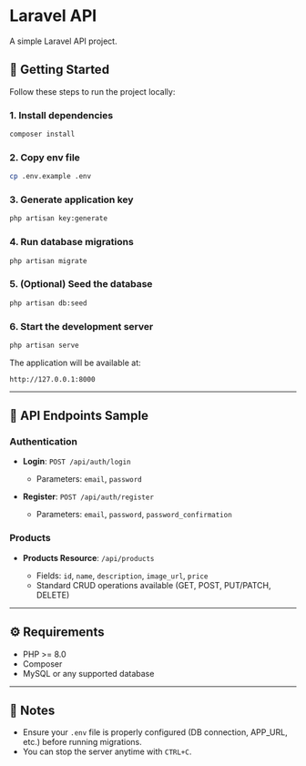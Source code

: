# Laravel API

A simple Laravel API project.

## 🚀 Getting Started

Follow these steps to run the project locally:

### 1. Install dependencies

```bash
composer install
```

### 2. Copy env file

```bash
cp .env.example .env
```

### 3. Generate application key

```bash
php artisan key:generate
```

### 4. Run database migrations

```bash
php artisan migrate
```

### 5. (Optional) Seed the database

```bash
php artisan db:seed
```

### 6. Start the development server

```bash
php artisan serve
```

The application will be available at:

```
http://127.0.0.1:8000
```

---

## 🔗 API Endpoints Sample

### Authentication

* **Login**: `POST /api/auth/login`

  * Parameters: `email`, `password`

* **Register**: `POST /api/auth/register`

  * Parameters: `email`, `password`, `password_confirmation`

### Products

* **Products Resource**: `/api/products`

  * Fields: `id`, `name`, `description`, `image_url`, `price`
  * Standard CRUD operations available (GET, POST, PUT/PATCH, DELETE)

---

## ⚙️ Requirements

* PHP >= 8.0
* Composer
* MySQL or any supported database

---

## 📌 Notes

* Ensure your `.env` file is properly configured (DB connection, APP\_URL, etc.) before running migrations.
* You can stop the server anytime with `CTRL+C`.
